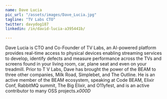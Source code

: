 ```yaml
---
name: Dave Lucia
pic_url: "/assets/images/Dave_Lucia.jpg"
tagline: "TV Labs CTO"
twitter: davydog187
linkedin: /in/david-lucia-a395441b/

---
```

Dave Lucia is CTO and Co-Founder of TV Labs, an AI-powered platform provides real-time access to physical devices enabling streaming services to develop, identify defects and measure performance across the TVs and screens found in your living room, car, plane seat and even on your treadmill. Prior to T V Labs, Dave has brought the power of the BEAM to three other companies, Milk Road, Simplebet, and The Outline. He is an active member of the BEAM ecosystem, speaking at Code BEAM, Elixir Conf, RabbitMQ summit, The Big Elixir, and O11yfest, and is an active contributor to many OSS projects._x000D_

